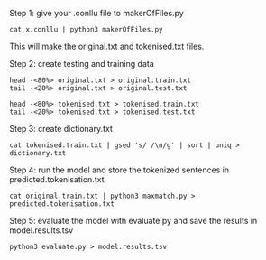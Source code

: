 Step 1: give your .conllu file to makerOfFiles.py
	
	cat x.conllu | python3 makerOfFiles.py

This will make the original.txt and tokenised.txt files.


Step 2: create testing and training data

	head -<80%> original.txt > original.train.txt
	tail -<20%> original.txt > original.test.txt

	head -<80%> tokenised.txt > tokenised.train.txt
	tail -<20%> tokenised.txt > tokenised.test.txt


Step 3: create dictionary.txt

	cat tokenised.train.txt | gsed 's/ /\n/g' | sort | uniq > dictionary.txt


Step 4: run the model and store the tokenized sentences in predicted.tokenisation.txt 

	cat original.train.txt | python3 maxmatch.py > predicted.tokenisation.txt 


Step 5: evaluate the model with evaluate.py and save the results in model.results.tsv

	python3 evaluate.py > model.results.tsv

	
